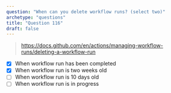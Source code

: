 ```yaml
---
question: "When can you delete workflow runs? (select two)"
archetype: "questions"
title: "Question 116"
draft: false
---
```


> https://docs.github.com/en/actions/managing-workflow-runs/deleting-a-workflow-run
- [x] When workflow run has been completed
- [x] When workflow run is two weeks old
- [ ] When workflow run is 10 days old
- [ ] When workflow run is in progress
